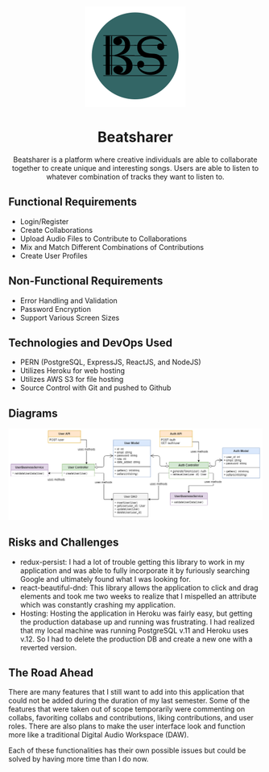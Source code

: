 <div align="center">
    <img src="/assets/beatsharer.png" width="200"/>
</div>
<h1 align="center">Beatsharer</h1>

<p align="center">
Beatsharer is a platform where creative individuals are able to collaborate together to create unique and interesting songs. Users are able to listen to whatever combination of tracks they want to listen to. 
</p>

<h2>Functional Requirements</h2>
<ul>
    <li>Login/Register</li>
    <li>Create Collaborations</li>
    <li>Upload Audio Files to Contribute to Collaborations</li>
    <li>Mix and Match Different Combinations of Contributions</li>
    <li>Create User Profiles</li>
</ul>
<h2>Non-Functional Requirements</h2>
<ul>
    <li>Error Handling and Validation</li>
    <li>Password Encryption</li>
    <li>Support Various Screen Sizes</li>
</ul>

<h2>Technologies and DevOps Used</h2>
<ul>
    <li>PERN (PostgreSQL, ExpressJS, ReactJS, and NodeJS)</li>
    <li>Utilizes Heroku for web hosting</li>
    <li>Utilizes AWS S3 for file hosting</li>
    <li>Source Control with Git and pushed to Github</li>
</ul>

<h2>Diagrams</h2>
<img src="/assets/auth.png"/>

<h2>Risks and Challenges</h2>
<ul>
    <li>
        redux-persist: I had a lot of trouble getting this library to work in my application and was able to fully incorporate it by furiously searching Google and ultimately found what I was looking for.
    </li>
    <li>
        react-beautiful-dnd: This library allows the application to click and drag elements and took me two weeks to realize that I mispelled an attribute which was constantly crashing my application.
    </li>
    <li>
        Hosting: Hosting the application in Heroku was fairly easy, but getting the production database up and running was frustrating. I had realized that my local machine was running PostgreSQL v.11 and Heroku uses v.12. So I had to delete the production DB and create a new one with a reverted version.
    </li>
</ul>

<h2>The Road Ahead</h2>
<p>
    There are many features that I still want to add into this application that could not be added during the duration of my last semester. Some of the features that were taken out of scope temporarily were commenting on collabs, favoriting collabs and contributions, liking contributions, and user roles. There are also plans to make the user interface look and function more like a traditional Digital Audio Workspace (DAW).
</p>
<p>
    Each of these functionalities has their own possible issues but could be solved by having more time than I do now.
</p>
